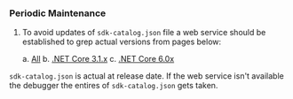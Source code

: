 ### Periodic Maintenance 

1. To avoid updates of `sdk-catalog.json` file a web service should be established to grep actual versions from pages below:

   a. [All](https://dotnet.microsoft.com/download/dotnet-core)
   b. [.NET Core 3.1.x](https://dotnet.microsoft.com/download/dotnet-core/3.1)
   c. [.NET Core 6.0x](https://dotnet.microsoft.com/en-us/download/dotnet/6.0)

`sdk-catalog.json` is actual at release date. If the web service isn't available the debugger the entires of `sdk-catalog.json` gets taken.
